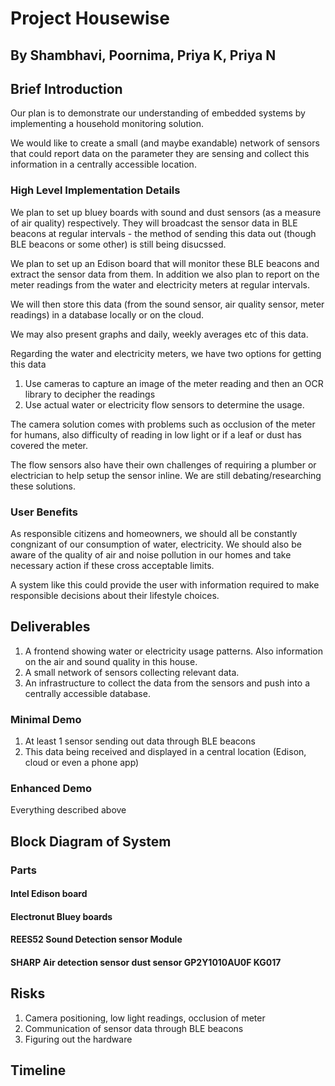 # Project Housewise 
## By Shambhavi, Poornima, Priya K, Priya N

## Brief Introduction

Our plan is to demonstrate our understanding of embedded systems by implementing a household monitoring solution. 

We would like to create a small (and maybe exandable) network of sensors that could report data on the parameter they are sensing and collect this information in a centrally accessible location. 

### High Level Implementation Details

We plan to set up bluey boards with sound and dust sensors (as a measure of air quality) respectively. They will broadcast the sensor data in BLE beacons at regular intervals - the method of sending this data out (though BLE beacons or some other) is still being disucssed.

We plan to set up an Edison board that will monitor these BLE beacons and extract the sensor data from them. In addition we also plan to report on the meter readings from the water and electricity meters at regular intervals. 

We will then store this data (from the sound sensor, air quality sensor, meter readings) in a database locally or on the cloud.

We may also present graphs and daily, weekly averages etc of this data.

Regarding the water and electricity meters, we have two options for getting this data
1. Use cameras to capture an image of the meter reading and then an OCR library to decipher the readings
2. Use actual water or electricity flow sensors to determine the usage.

The camera solution comes with problems such as occlusion of the meter for humans, also difficulty of reading in low light or if a leaf or dust has covered the meter.

The flow sensors also have their own challenges of requiring a plumber or electrician to help setup the sensor inline. We are still debating/researching these solutions.


### User Benefits
As responsible citizens and homeowners, we should all be constantly congnizant of our consumption of water, electricity. We should also be aware of the quality of air and noise pollution in our homes and take necessary action if these cross acceptable limits.

A system like this could provide the user with information required to make responsible decisions about their lifestyle choices.

## Deliverables
1. A frontend showing water or electricity usage patterns. Also information on the air and sound quality in this house.
2. A small network of sensors collecting relevant data.
3. An infrastructure to collect the data from the sensors and push into a centrally accessible database.

### Minimal Demo
1. At least 1 sensor sending out data through BLE beacons
2. This data being received and displayed in a central location (Edison, cloud or even a phone app)

### Enhanced Demo
Everything described above

## Block Diagram of System
### Parts
#### Intel Edison board
#### Electronut Bluey boards
#### REES52 Sound Detection sensor Module
#### SHARP Air detection sensor dust sensor GP2Y1010AU0F KG017
## Risks
1. Camera positioning, low light readings, occlusion of meter
2. Communication of sensor data through BLE beacons 
3. Figuring out the hardware

## Timeline
